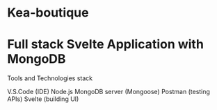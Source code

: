 # Kea-boutique

# Full stack Svelte Application with MongoDB

Tools and Technologies stack

V.S.Code (IDE)
Node.js
MongoDB server (Mongoose)
Postman (testing APIs)
Svelte (building UI)
